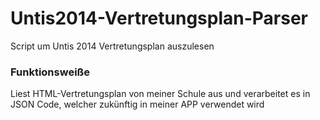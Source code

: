 # Untis2014-Vertretungsplan-Parser
Script um Untis 2014 Vertretungsplan auszulesen

### Funktionsweiße
Liest HTML-Vertretungsplan von meiner Schule aus und verarbeitet es in JSON Code, welcher zukünftig in meiner APP verwendet wird
